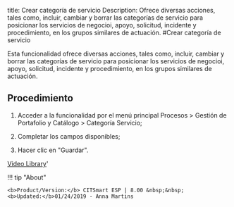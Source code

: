 title: Crear categoría de servicio
Description: Ofrece diversas acciones, tales como, incluir, cambiar y borrar las categorías de servicio para posicionar los servicios de negocioi, apoyo, solicitud, incidente y procedimiento, en los grupos similares de actuación.
#Crear categoría de servicio


Esta funcionalidad ofrece diversas acciones, tales como, incluir, cambiar y
borrar las categorías de servicio para posicionar los servicios de negocioi,
apoyo, solicitud, incidente y procedimiento, en los grupos similares de
actuación.

Procedimiento
-----------------

1.  Acceder a la funcionalidad por el menú principal Procesos \> Gestión de
    Portafolio y Catálogo \> Categoría Servicio;

2.  Completar los campos disponibles;

3.  Hacer clic en "Guardar".


<i class='fa fa-youtube-play  fa-2x' style='color:#97ce17;vertical-align: middle;'> </i> [Video Library](https://www.youtube.com/playlist?list=PLB5qK2uzf2ROUXdrTeH-_n6tXmG4oPtoz)'

!!! tip "About"

    <b>Product/Version:</b> CITSmart ESP | 8.00 &nbsp;&nbsp;
    <b>Updated:</b>01/24/2019 - Anna Martins
